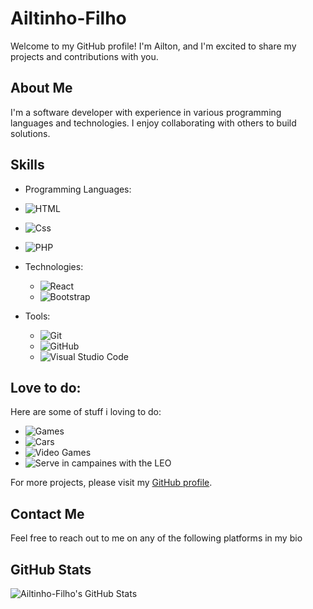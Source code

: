 # Ailtinho-Filho

Welcome to my GitHub profile! I'm Ailton, and I'm excited to share my projects and contributions with you.

## About Me

I'm a software developer with experience in various programming languages and technologies. I enjoy collaborating with others to build solutions.

## Skills

- Programming Languages:
- ![HTML](https://img.shields.io/badge/Html-61DAFB?style=for-the-badge&logo=react&logoColor=black)
- ![Css](https://img.shields.io/badge/CSS-61DAFB?style=for-the-badge&logo=react&logoColor=black)
- ![PHP](https://img.shields.io/badge/PHP-61DAFB?style=for-the-badge&logo=react&logoColor=black)

- Technologies:
  - ![React](https://img.shields.io/badge/React-61DAFB?style=for-the-badge&logo=react&logoColor=black)
  - ![Bootstrap](https://img.shields.io/badge/Bootstrap-61DAFB?style=for-the-badge&logo=react&logoColor=black)

- Tools:
  - ![Git](https://img.shields.io/badge/Git-F05032?style=for-the-badge&logo=git&logoColor=white)
  - ![GitHub](https://img.shields.io/badge/GitHub-181717?style=for-the-badge&logo=github&logoColor=white)
  - ![Visual Studio Code](https://img.shields.io/badge/Visual%20Studio%20Code-007ACC?style=for-the-badge&logo=visual-studio-code&logoColor=white)

## Love to do:

Here are some of stuff i loving to do:

- ![Games](https://img.shields.io/badge/Games-007ACC?style=for-the-badge&logo=Games&logoColor=green)
- ![Cars](https://img.shields.io/badge/Cars-007ACC?style=for-the-badge&logo=Cars&logoColor=blue)
- ![Video Games](https://img.shields.io/badge/VideoGames-007ACC?style=for-the-badge&logo=VideoGames&logoColor=purple)
- ![Serve in campaines with the LEO](https://img.shields.io/badge/ServeincampaineswiththeLEO-007ACC?style=for-the-badge&logo=LEOlogoColor=black)

For more projects, please visit my [GitHub profile](https://github.com/Ailtinho-Filho).

## Contact Me

Feel free to reach out to me on any of the following platforms in my bio

## GitHub Stats

![Ailtinho-Filho's GitHub Stats](https://github-readme-stats.vercel.app/api?username=Ailtinho-Filho&show_icons=true&theme=radical)

